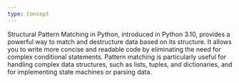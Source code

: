 ```yaml
---
type: Concept
---
```


Structural Pattern Matching in Python, introduced in Python 3.10, provides a powerful way to match and destructure data based on its structure. It allows you to write more concise and readable code by eliminating the need for complex conditional statements. Pattern matching is particularly useful for handling complex data structures, such as lists, tuples, and dictionaries, and for implementing state machines or parsing data.
